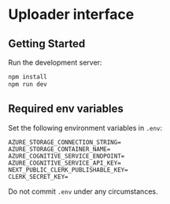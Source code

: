 # Uploader interface

## Getting Started

Run the development server:

```bash
npm install
npm run dev
```

## Required env variables

Set the following environment variables in `.env`:

``` text
AZURE_STORAGE_CONNECTION_STRING=
AZURE_STORAGE_CONTAINER_NAME=
AZURE_COGNITIVE_SERVICE_ENDPOINT=
AZURE_COGNITIVE_SERVICE_API_KEY=
NEXT_PUBLIC_CLERK_PUBLISHABLE_KEY=
CLERK_SECRET_KEY=
```

Do not commit `.env` under any circumstances.
